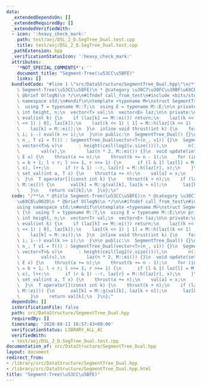```yaml
---
data:
  _extendedDependsOn: []
  _extendedRequiredBy: []
  _extendedVerifiedWith:
  - icon: ':heavy_check_mark:'
    path: test/aoj/DSL_2_D.SegTree_Dual.test.cpp
    title: test/aoj/DSL_2_D.SegTree_Dual.test.cpp
  _pathExtension: hpp
  _verificationStatusIcon: ':heavy_check_mark:'
  attributes:
    '*NOT_SPECIAL_COMMENTS*': ''
    document_title: "Segment-Tree(\u53CC\u5BFE)"
    links: []
  bundledCode: "#line 1 \"src/DataStructure/SegmentTree_Dual.hpp\"\n/**\n * @title\
    \ Segment-Tree(\u53CC\u5BFE)\n * @category \u30C7\u30FC\u30BF\u69CB\u9020\n *\
    \ @brief O(logN)\n */\n\n#ifndef call_from_test\n#include <bits/stdc++.h>\nusing\
    \ namespace std;\n#endif\n\ntemplate <typename M>\nstruct SegmentTree_Dual {\n\
    \  using T = typename M::T;\n  using E = typename M::E;\n\n private:\n  const\
    \ int height, n;\n  vector<T> val;\n  vector<E> laz;\n\n private:\n  inline void\
    \ eval(int k) {\n    if (laz[k] == M::ei()) return;\n    laz[(k << 1) | 0] = M::h(laz[(k\
    \ << 1) | 0], laz[k]);\n    laz[(k << 1) | 1] = M::h(laz[(k << 1) | 1], laz[k]);\n\
    \    laz[k] = M::ei();\n  }\n  inline void thrust(int k) {\n    for (int i = height;\
    \ i; i--) eval(k >> i);\n  }\n\n public:\n  SegmentTree_Dual() {}\n  SegmentTree_Dual(int\
    \ n_, T v1 = T()) : SegmentTree_Dual(vector<T>(n_, v1)) {}\n  SegmentTree_Dual(const\
    \ vector<T>& v)\n      : height(ceil(log2(v.size()))),\n        n(1 << height),\n\
    \        val(v),\n        laz(n * 2, M::ei()) {}\n  void update(int a, int b,\
    \ E x) {\n    thrust(a += n);\n    thrust(b += n - 1);\n    for (int l = a, r\
    \ = b + 1; l < r; l >>= 1, r >>= 1) {\n      if (l & 1) laz[l] = M::h(laz[l],\
    \ x), l++;\n      if (r & 1) --r, laz[r] = M::h(laz[r], x);\n    }\n  }\n  void\
    \ set_val(int a, T x) {\n    thrust(a += n);\n    val[a] = x;\n    laz[a] = M::ei();\n\
    \  }\n  T operator[](const int k) {\n    thrust(k + n);\n    if (laz[k + n] !=\
    \ M::ei()) {\n      val[k] = M::g(val[k], laz[k + n]);\n      laz[k + n] = M::ei();\n\
    \    }\n    return val[k];\n  }\n};\n"
  code: "/**\n * @title Segment-Tree(\u53CC\u5BFE)\n * @category \u30C7\u30FC\u30BF\
    \u69CB\u9020\n * @brief O(logN)\n */\n\n#ifndef call_from_test\n#include <bits/stdc++.h>\n\
    using namespace std;\n#endif\n\ntemplate <typename M>\nstruct SegmentTree_Dual\
    \ {\n  using T = typename M::T;\n  using E = typename M::E;\n\n private:\n  const\
    \ int height, n;\n  vector<T> val;\n  vector<E> laz;\n\n private:\n  inline void\
    \ eval(int k) {\n    if (laz[k] == M::ei()) return;\n    laz[(k << 1) | 0] = M::h(laz[(k\
    \ << 1) | 0], laz[k]);\n    laz[(k << 1) | 1] = M::h(laz[(k << 1) | 1], laz[k]);\n\
    \    laz[k] = M::ei();\n  }\n  inline void thrust(int k) {\n    for (int i = height;\
    \ i; i--) eval(k >> i);\n  }\n\n public:\n  SegmentTree_Dual() {}\n  SegmentTree_Dual(int\
    \ n_, T v1 = T()) : SegmentTree_Dual(vector<T>(n_, v1)) {}\n  SegmentTree_Dual(const\
    \ vector<T>& v)\n      : height(ceil(log2(v.size()))),\n        n(1 << height),\n\
    \        val(v),\n        laz(n * 2, M::ei()) {}\n  void update(int a, int b,\
    \ E x) {\n    thrust(a += n);\n    thrust(b += n - 1);\n    for (int l = a, r\
    \ = b + 1; l < r; l >>= 1, r >>= 1) {\n      if (l & 1) laz[l] = M::h(laz[l],\
    \ x), l++;\n      if (r & 1) --r, laz[r] = M::h(laz[r], x);\n    }\n  }\n  void\
    \ set_val(int a, T x) {\n    thrust(a += n);\n    val[a] = x;\n    laz[a] = M::ei();\n\
    \  }\n  T operator[](const int k) {\n    thrust(k + n);\n    if (laz[k + n] !=\
    \ M::ei()) {\n      val[k] = M::g(val[k], laz[k + n]);\n      laz[k + n] = M::ei();\n\
    \    }\n    return val[k];\n  }\n};"
  dependsOn: []
  isVerificationFile: false
  path: src/DataStructure/SegmentTree_Dual.hpp
  requiredBy: []
  timestamp: '2020-08-11 16:57:43+09:00'
  verificationStatus: LIBRARY_ALL_AC
  verifiedWith:
  - test/aoj/DSL_2_D.SegTree_Dual.test.cpp
documentation_of: src/DataStructure/SegmentTree_Dual.hpp
layout: document
redirect_from:
- /library/src/DataStructure/SegmentTree_Dual.hpp
- /library/src/DataStructure/SegmentTree_Dual.hpp.html
title: "Segment-Tree(\u53CC\u5BFE)"
---
```

